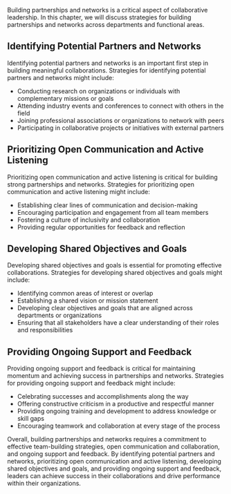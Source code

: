 
Building partnerships and networks is a critical aspect of collaborative leadership. In this chapter, we will discuss strategies for building partnerships and networks across departments and functional areas.

Identifying Potential Partners and Networks
-------------------------------------------

Identifying potential partners and networks is an important first step in building meaningful collaborations. Strategies for identifying potential partners and networks might include:

* Conducting research on organizations or individuals with complementary missions or goals
* Attending industry events and conferences to connect with others in the field
* Joining professional associations or organizations to network with peers
* Participating in collaborative projects or initiatives with external partners

Prioritizing Open Communication and Active Listening
----------------------------------------------------

Prioritizing open communication and active listening is critical for building strong partnerships and networks. Strategies for prioritizing open communication and active listening might include:

* Establishing clear lines of communication and decision-making
* Encouraging participation and engagement from all team members
* Fostering a culture of inclusivity and collaboration
* Providing regular opportunities for feedback and reflection

Developing Shared Objectives and Goals
--------------------------------------

Developing shared objectives and goals is essential for promoting effective collaborations. Strategies for developing shared objectives and goals might include:

* Identifying common areas of interest or overlap
* Establishing a shared vision or mission statement
* Developing clear objectives and goals that are aligned across departments or organizations
* Ensuring that all stakeholders have a clear understanding of their roles and responsibilities

Providing Ongoing Support and Feedback
--------------------------------------

Providing ongoing support and feedback is critical for maintaining momentum and achieving success in partnerships and networks. Strategies for providing ongoing support and feedback might include:

* Celebrating successes and accomplishments along the way
* Offering constructive criticism in a productive and respectful manner
* Providing ongoing training and development to address knowledge or skill gaps
* Encouraging teamwork and collaboration at every stage of the process

Overall, building partnerships and networks requires a commitment to effective team-building strategies, open communication and collaboration, and ongoing support and feedback. By identifying potential partners and networks, prioritizing open communication and active listening, developing shared objectives and goals, and providing ongoing support and feedback, leaders can achieve success in their collaborations and drive performance within their organizations.

